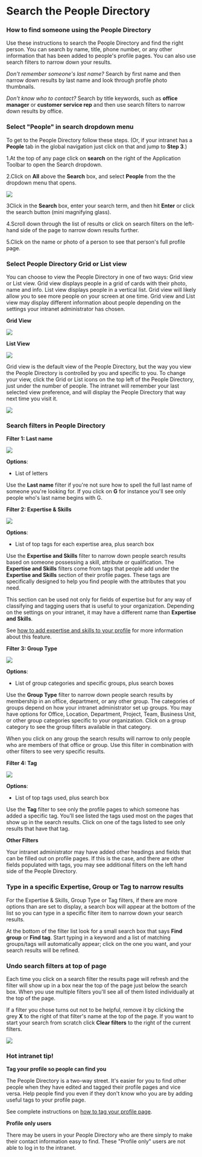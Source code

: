 # Search the People Directory



### How to find someone using the People Directory

Use these instructions to search the People Directory and find the right person. You can search by name, title, phone number, or any other information that has been added to people's profile pages. You can also use search filters to narrow down your results.  
  
_Don't remember someone's last name?_ Search by first name and then narrow down results by last name and look through profile photo thumbnails.  
  
_Don't know who to contact?_ Search by title keywords, such as **office manager** or **customer service rep** and then use search filters to narrow down results by office.

### Select "People" in search dropdown menu

To get to the People Directory follow these steps. \(Or, if your intranet has a **People** tab in the global navigation just click on that and jump to **Step 3**.\)

1.At the top of any page click on **search** on the right of the Application Toolbar to open the Search dropdown.

2.Click on **All** above the **Search** box, and select **People** from the the dropdown menu that opens.

![](../../.gitbook/assets/1%20%2813%29.png)



3Click in the **Search** box, enter your search term, and then hit **Enter** or click the search button \(mini magnifying glass\).

4.Scroll down through the list of results or click on search filters on the left-hand side of the page to narrow down results further.

5.Click on the name or photo of a person to see that person's full profile page.

### Select People Directory Grid or List view

You can choose to view the People Directory in one of two ways: Grid view or List view. Grid view displays people in a grid of cards with their photo, name and info. List view displays people in a vertical list. Grid view will likely allow you to see more people on your screen at one time. Grid view and List view may display different information about people depending on the settings your intranet administrator has chosen.  
  
**Grid View**

![](../../.gitbook/assets/2%20%281%29.jpg)

**List View**

![](../../.gitbook/assets/3%20%2827%29.jpg)

Grid view is the default view of the People Directory, but the way you view the People Directory is controlled by you and specific to you. To change your view, click the Grid or List icons on the top left of the People Directory, just under the number of people. The intranet will remember your last selected view preference, and will display the People Directory that way next time you visit it.

![](../../.gitbook/assets/4%20%2817%29.jpg)

### Search filters in People Directory

**Filter 1: Last name**

![](../../.gitbook/assets/5%20%283%29.png)

**Options**:

* List of letters

Use the **Last name** filter if you're not sure how to spell the full last name of someone you're looking for. If you click on **G** for instance you'll see only people who's last name begins with G.

**Filter 2: Expertise & Skills**

![](../../.gitbook/assets/6%20%284%29.png)

**Options**:

* List of top tags for each expertise area, plus search box

Use the **Expertise and Skills** filter to narrow down people search results based on someone possessing a skill, attribute or qualification. The **Expertise and Skills** filters come from tags that people add under the **Expertise and Skills** section of their profile pages. These tags are specifically designed to help you find people with the attributes that you need.  
  
This section can be used not only for fields of expertise but for any way of classifying and tagging users that is useful to your organization. Depending on the settings on your intranet, it may have a different name than **Expertise and Skills**.  
  
See [how to add expertise and skills to your profile](../profile-pages/add-expertise-and-skills-to-your-profile.md) for more information about this feature.

**Filter 3: Group Type**

![](../../.gitbook/assets/7%20%286%29.png)

**Options**:

* List of group categories and specific groups, plus search boxes

Use the **Group Type** filter to narrow down people search results by membership in an office, department, or any other group. The categories of groups depend on how your intranet administrator set up groups. You may have options for Office, Location, Department, Project, Team, Business Unit, or other group categories specific to your organization. Click on a group category to see the group filters available in that category.  
  
When you click on any group the search results will narrow to only people who are members of that office or group. Use this filter in combination with other filters to see very specific results.  
 

**Filter 4: Tag**

![](../../.gitbook/assets/8.png)

**Options**:

* List of top tags used, plus search box

Use the **Tag** filter to see only the profile pages to which someone has added a specific tag. You'll see listed the tags used most on the pages that show up in the search results. Click on one of the tags listed to see only results that have that tag.

**Other Filters**

Your intranet administrator may have added other headings and fields that can be filled out on profile pages. If this is the case, and there are other fields populated with tags, you may see additional filters on the left hand side of the People Directory.

### Type in a specific Expertise, Group or Tag to narrow results

For the Expertise & Skills, Group Type or Tag filters, if there are more options than are set to display, a search box will appear at the bottom of the list so you can type in a specific filter item to narrow down your search results.  
  
At the bottom of the filter list look for a small search box that says **Find group** or **Find tag**. Start typing in a keyword and a list of matching groups/tags will automatically appear; click on the one you want, and your search results will be refined.

### Undo search filters at top of page

Each time you click on a search filter the results page will refresh and the filter will show up in a box near the top of the page just below the search box. When you use multiple filters you'll see all of them listed individually at the top of the page.  
  
If a filter you chose turns out not to be helpful, remove it by clicking the grey **X** to the right of that filter's name at the top of the page. If you want to start your search from scratch click **Clear filters** to the right of the current filters.  


![](../../.gitbook/assets/9%20%283%29.jpg)

### Hot intranet tip!

**Tag your profile so people can find you**

The People Directory is a two-way street. It's easier for you to find other people when they have edited and tagged their profile pages and vice versa. Help people find you even if they don't know who you are by adding useful tags to your profile page.  
  
See complete instructions on [how to tag your profile page](../profile-pages/tag-your-profile.md).

**Profile only users**

There may be users in your People Directory who are there simply to make their contact information easy to find. These "Profile only" users are not able to log in to the intranet.

